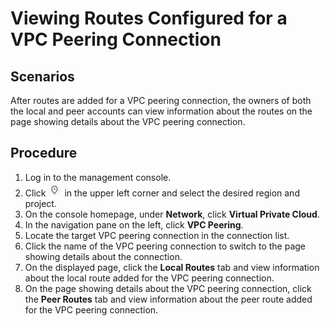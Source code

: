 # Viewing Routes Configured for a VPC Peering Connection<a name="vpc_peering_0004"></a>

## Scenarios<a name="sf59be65e05674baf9555ef3e0e0f687f"></a>

After routes are added for a VPC peering connection, the owners of both the local and peer accounts can view information about the routes on the page showing details about the VPC peering connection.

## Procedure<a name="section1865779319727"></a>

1.  Log in to the management console.
2.  Click  ![](figures/icon-region.png)  in the upper left corner and select the desired region and project.
3.  On the console homepage, under  **Network**, click  **Virtual Private Cloud**.
4.  In the navigation pane on the left, click  **VPC Peering**.
5.  Locate the target VPC peering connection in the connection list.
6.  Click the name of the VPC peering connection to switch to the page showing details about the connection.
7.  On the displayed page, click the  **Local Routes**  tab and view information about the local route added for the VPC peering connection.
8.  On the page showing details about the VPC peering connection, click the  **Peer Routes**  tab and view information about the peer route added for the VPC peering connection.

